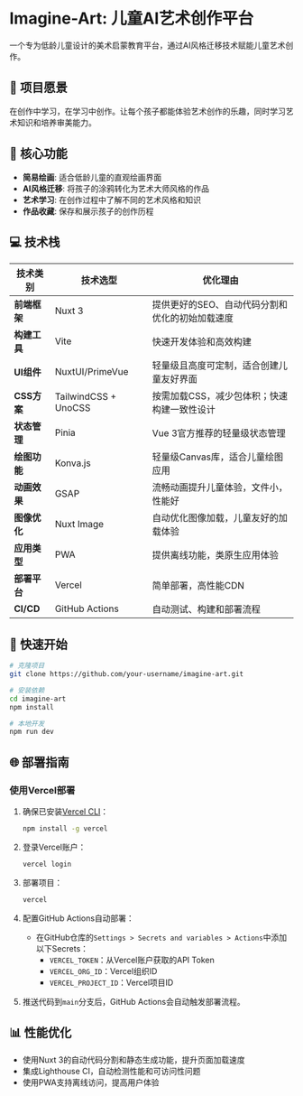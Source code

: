 # Imagine-Art: 儿童AI艺术创作平台

一个专为低龄儿童设计的美术启蒙教育平台，通过AI风格迁移技术赋能儿童艺术创作。

## 📌 项目愿景

在创作中学习，在学习中创作。让每个孩子都能体验艺术创作的乐趣，同时学习艺术知识和培养审美能力。

## 🌟 核心功能

- **简易绘画**: 适合低龄儿童的直观绘画界面
- **AI风格迁移**: 将孩子的涂鸦转化为艺术大师风格的作品
- **艺术学习**: 在创作过程中了解不同的艺术风格和知识
- **作品收藏**: 保存和展示孩子的创作历程

## 💻 技术栈

| 技术类别     | 技术选型             | 优化理由                                        |
| ------------ | -------------------- | ----------------------------------------------- |
| **前端框架** | Nuxt 3               | 提供更好的SEO、自动代码分割和优化的初始加载速度 |
| **构建工具** | Vite                 | 快速开发体验和高效构建                          |
| **UI组件**   | NuxtUI/PrimeVue      | 轻量级且高度可定制，适合创建儿童友好界面        |
| **CSS方案**  | TailwindCSS + UnoCSS | 按需加载CSS，减少包体积；快速构建一致性设计     |
| **状态管理** | Pinia                | Vue 3官方推荐的轻量级状态管理                   |
| **绘图功能** | Konva.js             | 轻量级Canvas库，适合儿童绘图应用                |
| **动画效果** | GSAP                 | 流畅动画提升儿童体验，文件小，性能好            |
| **图像优化** | Nuxt Image           | 自动优化图像加载，儿童友好的加载体验            |
| **应用类型** | PWA                  | 提供离线功能，类原生应用体验                    |
| **部署平台** | Vercel               | 简单部署，高性能CDN                             |
| **CI/CD**    | GitHub Actions       | 自动测试、构建和部署流程                        |

## 🚀 快速开始

```bash
# 克隆项目
git clone https://github.com/your-username/imagine-art.git

# 安装依赖
cd imagine-art
npm install

# 本地开发
npm run dev
```

## 🌐 部署指南

### 使用Vercel部署

1. 确保已安装[Vercel CLI](https://vercel.com/docs/cli)：
   ```bash
   npm install -g vercel
   ```

2. 登录Vercel账户：
   ```bash
   vercel login
   ```

3. 部署项目：
   ```bash
   vercel
   ```

4. 配置GitHub Actions自动部署：
   - 在GitHub仓库的`Settings > Secrets and variables > Actions`中添加以下Secrets：
     - `VERCEL_TOKEN`：从Vercel账户获取的API Token
     - `VERCEL_ORG_ID`：Vercel组织ID
     - `VERCEL_PROJECT_ID`：Vercel项目ID

5. 推送代码到`main`分支后，GitHub Actions会自动触发部署流程。

## 📊 性能优化

- 使用Nuxt 3的自动代码分割和静态生成功能，提升页面加载速度
- 集成Lighthouse CI，自动检测性能和可访问性问题
- 使用PWA支持离线访问，提高用户体验
